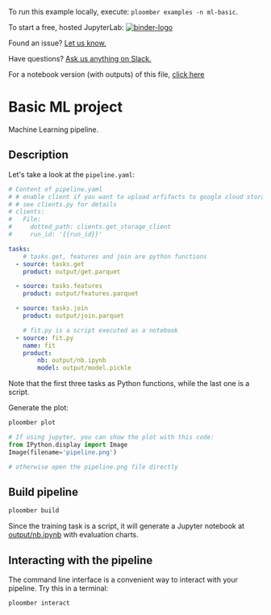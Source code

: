<!-- start header -->
To run this example locally, execute: `ploomber examples -n ml-basic`.

To start a free, hosted JupyterLab: [![binder-logo](https://mybinder.org/badge_logo.svg)](https://mybinder.org/v2/gh/ploomber/binder-env/main?urlpath=git-pull%3Frepo%3Dhttps%253A%252F%252Fgithub.com%252Fploomber%252Fprojects%26urlpath%3Dlab%252Ftree%252Fprojects%252Fml-basic%252FREADME.ipynb%26branch%3Dmaster)

Found an issue? [Let us know.](https://github.com/ploomber/projects/issues/new?title=ml-basic%20issue)

Have questions? [Ask us anything on Slack.](http://community.ploomber.io/)

For a notebook version (with outputs) of this file, [click here](https://github.com/ploomber/projects/blob/master/ml-basic/README.ipynb)
<!-- end header -->



# Basic ML project

Machine Learning pipeline.

## Description

Let's take a look at the `pipeline.yaml`:

<!-- #md -->
```yaml
# Content of pipeline.yaml
# # enable client if you want to upload arfifacts to google cloud storage
# # see clients.py for details
# clients:
#   File:
#     dotted_path: clients.get_storage_client
#     run_id: '{{run_id}}'

tasks:
    # tasks.get, features and join are python functions
  - source: tasks.get
    product: output/get.parquet

  - source: tasks.features
    product: output/features.parquet

  - source: tasks.join
    product: output/join.parquet

    # fit.py is a script executed as a notebook
  - source: fit.py
    name: fit
    product:
        nb: output/nb.ipynb
        model: output/model.pickle

```
<!-- #endmd -->

Note that the first three tasks as Python functions, while the last one is a
script.

Generate the plot:

```bash
ploomber plot
```

```python
# If using jupyter, you can show the plot with this code:
from IPython.display import Image
Image(filename='pipeline.png')

# otherwise open the pipeline.png file directly
```

## Build pipeline

```bash
ploomber build
```

Since the training task is a script, it will generate a Jupyter notebook at
[output/nb.ipynb](output/nb.ipynb) with evaluation charts.

## Interacting with the pipeline

The command line interface is a convenient way to interact with your
pipeline. Try this in a terminal:

~~~bash
ploomber interact
~~~